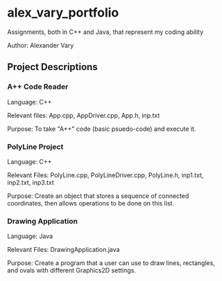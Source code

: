 # alex_vary_portfolio
Assignments, both in C++ and Java, that represent my coding ability

Author: Alexander Vary

## Project Descriptions

### A++ Code Reader
Language: C++

Relevant files: App.cpp, AppDriver.cpp, App.h, inp.txt

Purpose: To take "A++" code (basic psuedo-code) and execute it.

### PolyLine Project
Language: C++

Relevant Files: PolyLine.cpp, PolyLineDriver.cpp, PolyLine.h, inp1.txt, inp2.txt, inp3.txt

Purpose: Create an object that stores a sequence of connected coordinates, then allows operations to be done on this list.

### Drawing Application
Language: Java

Relevant Files: DrawingApplication.java

Purpose: Create a program that a user can use to draw lines, rectangles, and ovals with different Graphics2D settings.
